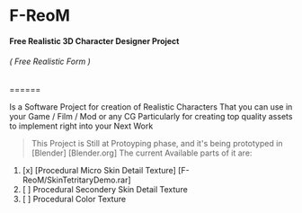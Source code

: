 # F-ReoM
#### Free Realistic 3D Character Designer Project
###### ( Free Realistic Form )
======

Is a Software Project for creation of Realistic Characters That you can use in your Game / Film / Mod or any CG
Particularly for creating top quality assets to implement right into your Next Work

> This Project is Still at Protoyping phase, and it's being prototyped in [Blender] [Blender.org] The current Available parts of it are:

1. [x] [Procedural Micro Skin Detail Texture] [F-ReoM/SkinTetritaryDemo.rar]
2. [ ] Procedural Secondery Skin Detail Texture
3. [ ] Procedural Color Texture
